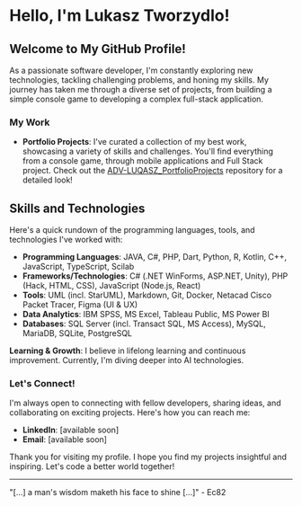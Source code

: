 # Hello, I'm Lukasz Tworzydlo!

## Welcome to My GitHub Profile!

As a passionate software developer, I'm constantly exploring new technologies, tackling challenging problems, and honing my skills.
My journey has taken me through a diverse set of projects, from building a simple console game to developing a complex full-stack application.

### My Work

- **Portfolio Projects**: I've curated a collection of my best work, showcasing a variety of skills and challenges. You'll find everything from a console game, through mobile applications and Full Stack project. Check out the [ADV-LUQASZ_PortfolioProjects](https://github.com/luqasz-tworzydlo/ADV-LUQASZ_PortfolioProjects) repository for a detailed look!

## Skills and Technologies
Here's a quick rundown of the programming languages, tools, and technologies I've worked with:

- **Programming Languages**: JAVA, C#, PHP, Dart, Python, R, Kotlin, C++, JavaScript, TypeScript, Scilab
- **Frameworks/Technologies**: C# (.NET WinForms, ASP.NET, Unity), PHP (Hack, HTML, CSS), JavaScript (Node.js, React)
- **Tools**: UML (incl. StarUML), Markdown, Git, Docker, Netacad Cisco Packet Tracer, Figma (UI & UX)
- **Data Analytics**: IBM SPSS, MS Excel, Tableau Public, MS Power BI
- **Databases**: SQL Server (incl. Transact SQL, MS Access), MySQL, MariaDB, SQLite, PostgreSQL

**Learning & Growth**: I believe in lifelong learning and continuous improvement. Currently, I'm diving deeper into AI technologies.

### Let's Connect!

I'm always open to connecting with fellow developers, sharing ideas, and collaborating on exciting projects. Here's how you can reach me:

- **LinkedIn**: [available soon]
- **Email**: [available soon]

Thank you for visiting my profile. I hope you find my projects insightful and inspiring. Let's code a better world together!

---

"[...] a man's wisdom maketh his face to shine [...]" - Ec82
